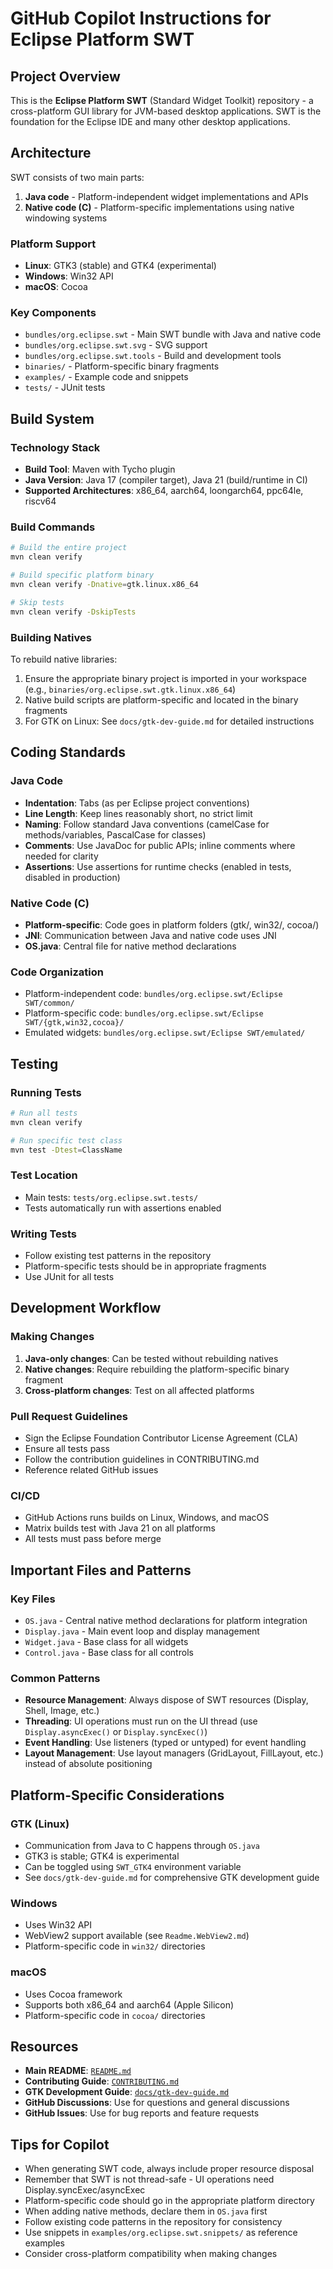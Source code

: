 # GitHub Copilot Instructions for Eclipse Platform SWT

## Project Overview

This is the **Eclipse Platform SWT** (Standard Widget Toolkit) repository - a cross-platform GUI library for JVM-based desktop applications. SWT is the foundation for the Eclipse IDE and many other desktop applications.

## Architecture

SWT consists of two main parts:
1. **Java code** - Platform-independent widget implementations and APIs
2. **Native code (C)** - Platform-specific implementations using native windowing systems

### Platform Support
- **Linux**: GTK3 (stable) and GTK4 (experimental)
- **Windows**: Win32 API
- **macOS**: Cocoa

### Key Components
- `bundles/org.eclipse.swt` - Main SWT bundle with Java and native code
- `bundles/org.eclipse.swt.svg` - SVG support
- `bundles/org.eclipse.swt.tools` - Build and development tools
- `binaries/` - Platform-specific binary fragments
- `examples/` - Example code and snippets
- `tests/` - JUnit tests

## Build System

### Technology Stack
- **Build Tool**: Maven with Tycho plugin
- **Java Version**: Java 17 (compiler target), Java 21 (build/runtime in CI)
- **Supported Architectures**: x86_64, aarch64, loongarch64, ppc64le, riscv64

### Build Commands
```bash
# Build the entire project
mvn clean verify

# Build specific platform binary
mvn clean verify -Dnative=gtk.linux.x86_64

# Skip tests
mvn clean verify -DskipTests
```

### Building Natives
To rebuild native libraries:
1. Ensure the appropriate binary project is imported in your workspace (e.g., `binaries/org.eclipse.swt.gtk.linux.x86_64`)
2. Native build scripts are platform-specific and located in the binary fragments
3. For GTK on Linux: See `docs/gtk-dev-guide.md` for detailed instructions

## Coding Standards

### Java Code
- **Indentation**: Tabs (as per Eclipse project conventions)
- **Line Length**: Keep lines reasonably short, no strict limit
- **Naming**: Follow standard Java conventions (camelCase for methods/variables, PascalCase for classes)
- **Comments**: Use JavaDoc for public APIs; inline comments where needed for clarity
- **Assertions**: Use assertions for runtime checks (enabled in tests, disabled in production)

### Native Code (C)
- **Platform-specific**: Code goes in platform folders (gtk/, win32/, cocoa/)
- **JNI**: Communication between Java and native code uses JNI
- **OS.java**: Central file for native method declarations

### Code Organization
- Platform-independent code: `bundles/org.eclipse.swt/Eclipse SWT/common/`
- Platform-specific code: `bundles/org.eclipse.swt/Eclipse SWT/{gtk,win32,cocoa}/`
- Emulated widgets: `bundles/org.eclipse.swt/Eclipse SWT/emulated/`

## Testing

### Running Tests
```bash
# Run all tests
mvn clean verify

# Run specific test class
mvn test -Dtest=ClassName
```

### Test Location
- Main tests: `tests/org.eclipse.swt.tests/`
- Tests automatically run with assertions enabled

### Writing Tests
- Follow existing test patterns in the repository
- Platform-specific tests should be in appropriate fragments
- Use JUnit for all tests

## Development Workflow

### Making Changes

1. **Java-only changes**: Can be tested without rebuilding natives
2. **Native changes**: Require rebuilding the platform-specific binary fragment
3. **Cross-platform changes**: Test on all affected platforms

### Pull Request Guidelines
- Sign the Eclipse Foundation Contributor License Agreement (CLA)
- Ensure all tests pass
- Follow the contribution guidelines in CONTRIBUTING.md
- Reference related GitHub issues

### CI/CD
- GitHub Actions runs builds on Linux, Windows, and macOS
- Matrix builds test with Java 21 on all platforms
- All tests must pass before merge

## Important Files and Patterns

### Key Files
- `OS.java` - Central native method declarations for platform integration
- `Display.java` - Main event loop and display management
- `Widget.java` - Base class for all widgets
- `Control.java` - Base class for all controls

### Common Patterns
- **Resource Management**: Always dispose of SWT resources (Display, Shell, Image, etc.)
- **Threading**: UI operations must run on the UI thread (use `Display.asyncExec()` or `Display.syncExec()`)
- **Event Handling**: Use listeners (typed or untyped) for event handling
- **Layout Management**: Use layout managers (GridLayout, FillLayout, etc.) instead of absolute positioning

## Platform-Specific Considerations

### GTK (Linux)
- Communication from Java to C happens through `OS.java`
- GTK3 is stable; GTK4 is experimental
- Can be toggled using `SWT_GTK4` environment variable
- See `docs/gtk-dev-guide.md` for comprehensive GTK development guide

### Windows
- Uses Win32 API
- WebView2 support available (see `Readme.WebView2.md`)
- Platform-specific code in `win32/` directories

### macOS
- Uses Cocoa framework
- Supports both x86_64 and aarch64 (Apple Silicon)
- Platform-specific code in `cocoa/` directories

## Resources

- **Main README**: [`README.md`](../README.md)
- **Contributing Guide**: [`CONTRIBUTING.md`](../CONTRIBUTING.md)
- **GTK Development Guide**: [`docs/gtk-dev-guide.md`](../docs/gtk-dev-guide.md)
- **GitHub Discussions**: Use for questions and general discussions
- **GitHub Issues**: Use for bug reports and feature requests

## Tips for Copilot

- When generating SWT code, always include proper resource disposal
- Remember that SWT is not thread-safe - UI operations need Display.syncExec/asyncExec
- Platform-specific code should go in the appropriate platform directory
- When adding native methods, declare them in `OS.java` first
- Follow existing code patterns in the repository for consistency
- Use snippets in `examples/org.eclipse.swt.snippets/` as reference examples
- Consider cross-platform compatibility when making changes
